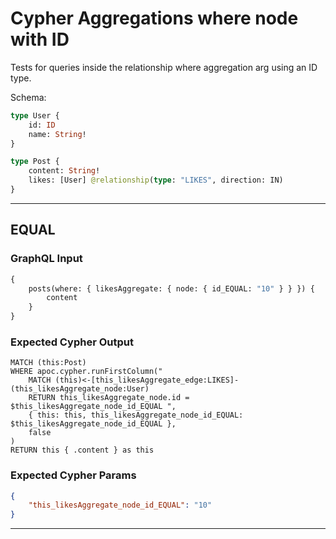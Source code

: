 # Cypher Aggregations where node with ID

Tests for queries inside the relationship where aggregation arg using an ID type.

Schema:

```graphql
type User {
    id: ID
    name: String!
}

type Post {
    content: String!
    likes: [User] @relationship(type: "LIKES", direction: IN)
}
```

---

## EQUAL

### GraphQL Input

```graphql
{
    posts(where: { likesAggregate: { node: { id_EQUAL: "10" } } }) {
        content
    }
}
```

### Expected Cypher Output

```cypher
MATCH (this:Post)
WHERE apoc.cypher.runFirstColumn("
    MATCH (this)<-[this_likesAggregate_edge:LIKES]-(this_likesAggregate_node:User)
    RETURN this_likesAggregate_node.id = $this_likesAggregate_node_id_EQUAL ",
    { this: this, this_likesAggregate_node_id_EQUAL: $this_likesAggregate_node_id_EQUAL },
    false
)
RETURN this { .content } as this
```

### Expected Cypher Params

```json
{
    "this_likesAggregate_node_id_EQUAL": "10"
}
```

---

